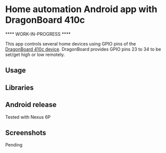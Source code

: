 # Home automation Android app with DragonBoard 410c #

**** WORK-IN-PROGRESS ****


This app controls several home devices using GPIO pins of the [DragonBoard 410c device](https://developer.qualcomm.com/hardware/dragonboard-410c).
DragonBoard provides GPIO pins 23 to 34 to be set/get high or low remotely.


## Usage


## Libraries


## Android release

Tested with Nexus 6P

## Screenshots
Pending